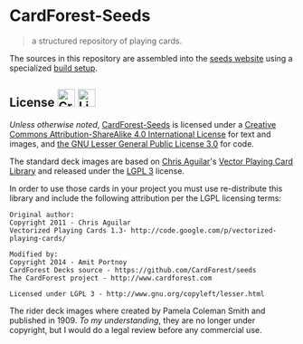 CardForest-Seeds
=====

> a structured repository of playing cards.

The sources in this repository are assembled into the [seeds website](http://seeds.cardforest.com/) using a specialized [build setup](https://github.com/CardForest/seeds-website).


License <a rel="license" href="http://creativecommons.org/licenses/by-sa/4.0/"><img height="31" alt="Creative Commons License" style="border-width:0" src="http://i.creativecommons.org/l/by-sa/4.0/88x31.png" /></a> <a title="By User:ZyMOS (Open Icon Library) [Public domain], via Wikimedia Commons" href="http://commons.wikimedia.org/wiki/File%3ALicense_icon-lgpl-88x31.png"><img height="31" alt="License icon-lgpl-88x31" style="border-width:0" src="http://upload.wikimedia.org/wikipedia/commons/f/ff/License_icon-lgpl-88x31.png"/></a>
-----

_Unless otherwise noted_, <a xmlns:dct="http://purl.org/dc/terms/" property="dct:title" xmlns:cc="http://creativecommons.org/ns#" href="http://seeds.cardforest.com" property="cc:attributionName" rel="cc:attributionURL">CardForest-Seeds</a> is licensed under a <a rel="license" href="http://creativecommons.org/licenses/by-sa/4.0/">Creative Commons Attribution-ShareAlike 4.0 International License</a> for text and images, and <a rel="license" href="https://www.gnu.org/licenses/lgpl.html">the GNU Lesser General Public License 3.0</a> for code.

The standard deck images are based on [Chris Aguilar](mailto:webmaster@totalnonsense.com)'s [Vector Playing Card Library](http://code.google.com/p/vectorized-playing-cards/) and released under the [LGPL 3](http://www.gnu.org/copyleft/lesser.html) license.

In order to use those cards in your project you must use re-distribute this library and include the following attribution per the LGPL licensing terms:

    Original author:
    Copyright 2011 - Chris Aguilar
    Vectorized Playing Cards 1.3- http://code.google.com/p/vectorized-playing-cards/
    
    Modified by:
    Copyright 2014 - Amit Portnoy
    CardForest Decks source - https://github.com/CardForest/seeds
    The CardForest project - http://www.cardforest.com
    
    Licensed under LGPL 3 - http://www.gnu.org/copyleft/lesser.html
    
 The rider deck images where created by Pamela Coleman Smith and published in 1909. _To my understanding_, they are no longer under copyright, but I would do a legal review before any commercial use. 
